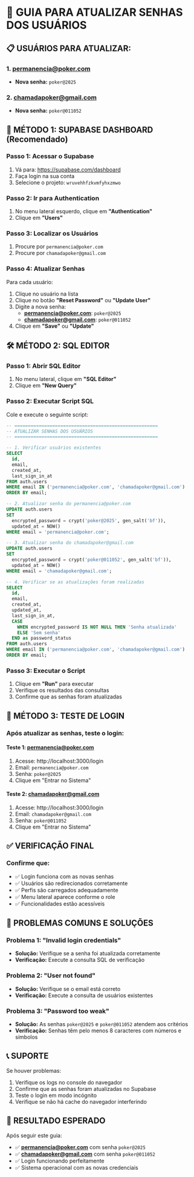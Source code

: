 # 🔐 GUIA PARA ATUALIZAR SENHAS DOS USUÁRIOS

## 📋 **USUÁRIOS PARA ATUALIZAR:**

### **1. permanencia@poker.com**
- **Nova senha:** `poker@2025`

### **2. chamadapoker@gmail.com**
- **Nova senha:** `poker@011052`

## 🚀 **MÉTODO 1: SUPABASE DASHBOARD (Recomendado)**

### **Passo 1: Acessar o Supabase**
1. Vá para: https://supabase.com/dashboard
2. Faça login na sua conta
3. Selecione o projeto: `wruvehhfzkvmfyhxzmwo`

### **Passo 2: Ir para Authentication**
1. No menu lateral esquerdo, clique em **"Authentication"**
2. Clique em **"Users"**

### **Passo 3: Localizar os Usuários**
1. Procure por `permanencia@poker.com`
2. Procure por `chamadapoker@gmail.com`

### **Passo 4: Atualizar Senhas**
Para cada usuário:
1. Clique no usuário na lista
2. Clique no botão **"Reset Password"** ou **"Update User"**
3. Digite a nova senha:
   - **permanencia@poker.com**: `poker@2025`
   - **chamadapoker@gmail.com**: `poker@011052`
4. Clique em **"Save"** ou **"Update"**

## 🛠️ **MÉTODO 2: SQL EDITOR**

### **Passo 1: Abrir SQL Editor**
1. No menu lateral, clique em **"SQL Editor"**
2. Clique em **"New Query"**

### **Passo 2: Executar Script SQL**
Cole e execute o seguinte script:

```sql
-- =====================================================
-- ATUALIZAR SENHAS DOS USUÁRIOS
-- =====================================================

-- 1. Verificar usuários existentes
SELECT 
  id,
  email,
  created_at,
  last_sign_in_at
FROM auth.users 
WHERE email IN ('permanencia@poker.com', 'chamadapoker@gmail.com')
ORDER BY email;

-- 2. Atualizar senha do permanencia@poker.com
UPDATE auth.users 
SET 
  encrypted_password = crypt('poker@2025', gen_salt('bf')),
  updated_at = NOW()
WHERE email = 'permanencia@poker.com';

-- 3. Atualizar senha do chamadapoker@gmail.com
UPDATE auth.users 
SET 
  encrypted_password = crypt('poker@011052', gen_salt('bf')),
  updated_at = NOW()
WHERE email = 'chamadapoker@gmail.com';

-- 4. Verificar se as atualizações foram realizadas
SELECT 
  id,
  email,
  created_at,
  updated_at,
  last_sign_in_at,
  CASE 
    WHEN encrypted_password IS NOT NULL THEN 'Senha atualizada'
    ELSE 'Sem senha'
  END as password_status
FROM auth.users 
WHERE email IN ('permanencia@poker.com', 'chamadapoker@gmail.com')
ORDER BY email;
```

### **Passo 3: Executar o Script**
1. Clique em **"Run"** para executar
2. Verifique os resultados das consultas
3. Confirme que as senhas foram atualizadas

## 🧪 **MÉTODO 3: TESTE DE LOGIN**

### **Após atualizar as senhas, teste o login:**

#### **Teste 1: permanencia@poker.com**
1. Acesse: http://localhost:3000/login
2. Email: `permanencia@poker.com`
3. Senha: `poker@2025`
4. Clique em "Entrar no Sistema"

#### **Teste 2: chamadapoker@gmail.com**
1. Acesse: http://localhost:3000/login
2. Email: `chamadapoker@gmail.com`
3. Senha: `poker@011052`
4. Clique em "Entrar no Sistema"

## ✅ **VERIFICAÇÃO FINAL**

### **Confirme que:**
- ✅ Login funciona com as novas senhas
- ✅ Usuários são redirecionados corretamente
- ✅ Perfis são carregados adequadamente
- ✅ Menu lateral aparece conforme o role
- ✅ Funcionalidades estão acessíveis

## 🚨 **PROBLEMAS COMUNS E SOLUÇÕES**

### **Problema 1: "Invalid login credentials"**
- **Solução:** Verifique se a senha foi atualizada corretamente
- **Verificação:** Execute a consulta SQL de verificação

### **Problema 2: "User not found"**
- **Solução:** Verifique se o email está correto
- **Verificação:** Execute a consulta de usuários existentes

### **Problema 3: "Password too weak"**
- **Solução:** As senhas `poker@2025` e `poker@011052` atendem aos critérios
- **Verificação:** Senhas têm pelo menos 8 caracteres com números e símbolos

## 📞 **SUPORTE**

Se houver problemas:
1. Verifique os logs no console do navegador
2. Confirme que as senhas foram atualizadas no Supabase
3. Teste o login em modo incógnito
4. Verifique se não há cache do navegador interferindo

## 🎯 **RESULTADO ESPERADO**

Após seguir este guia:
- ✅ **permanencia@poker.com** com senha `poker@2025`
- ✅ **chamadapoker@gmail.com** com senha `poker@011052`
- ✅ Login funcionando perfeitamente
- ✅ Sistema operacional com as novas credenciais
